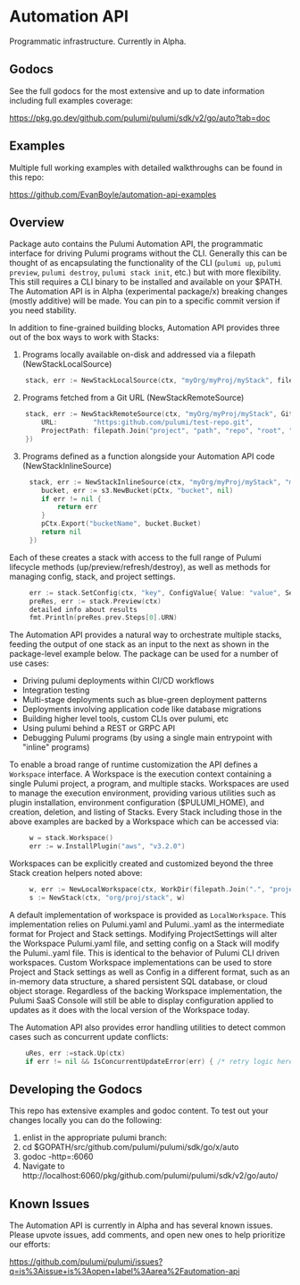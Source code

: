 # Automation API

Programmatic infrastructure. Currently in Alpha.

## Godocs
See the full godocs for the most extensive and up to date information including full examples coverage: 

https://pkg.go.dev/github.com/pulumi/pulumi/sdk/v2/go/auto?tab=doc

## Examples

Multiple full working examples with detailed walkthroughs can be found in this repo:

https://github.com/EvanBoyle/automation-api-examples


## Overview

Package auto contains the Pulumi Automation API, the programmatic interface for driving Pulumi programs
without the CLI.
Generally this can be thought of as encapsulating the functionality of the CLI (`pulumi up`, `pulumi preview`,
`pulumi destroy`, `pulumi stack init`, etc.) but with more flexibility. This still requires a
CLI binary to be installed and available on your $PATH. The Automation API is in Alpha (experimental package/x)
breaking changes (mostly additive) will be made. You can pin to a specific commit version if you need stability.

In addition to fine-grained building blocks, Automation API provides three out of the box ways to work with Stacks:

1. Programs locally available on-disk and addressed via a filepath (NewStackLocalSource)
```go
    stack, err := NewStackLocalSource(ctx, "myOrg/myProj/myStack", filepath.Join("..", "path", "to", "project"))
```
2. Programs fetched from a Git URL (NewStackRemoteSource)
```go
	stack, err := NewStackRemoteSource(ctx, "myOrg/myProj/myStack", GitRepo{
		URL:         "https:github.com/pulumi/test-repo.git",
		ProjectPath: filepath.Join("project", "path", "repo", "root", "relative"),
    })
```
3. Programs defined as a function alongside your Automation API code (NewStackInlineSource)
```go
	 stack, err := NewStackInlineSource(ctx, "myOrg/myProj/myStack", "myProj", func(pCtx *pulumi.Context) error {
		bucket, err := s3.NewBucket(pCtx, "bucket", nil)
		if err != nil {
			return err
		}
		pCtx.Export("bucketName", bucket.Bucket)
		return nil
     })
```

Each of these creates a stack with access to the full range of Pulumi lifecycle methods
(up/preview/refresh/destroy), as well as methods for managing config, stack, and project settings.

```go
	 err := stack.SetConfig(ctx, "key", ConfigValue{ Value: "value", Secret: true })
	 preRes, err := stack.Preview(ctx)
	 detailed info about results
     fmt.Println(preRes.prev.Steps[0].URN)
```

The Automation API provides a natural way to orchestrate multiple stacks,
feeding the output of one stack as an input to the next as shown in the package-level example below.
The package can be used for a number of use cases:

- Driving pulumi deployments within CI/CD workflows
- Integration testing
- Multi-stage deployments such as blue-green deployment patterns
- Deployments involving application code like database migrations
- Building higher level tools, custom CLIs over pulumi, etc
- Using pulumi behind a REST or GRPC API
- Debugging Pulumi programs (by using a single main entrypoint with "inline" programs)

To enable a broad range of runtime customization the API defines a `Workspace` interface.
A Workspace is the execution context containing a single Pulumi project, a program, and multiple stacks.
Workspaces are used to manage the execution environment, providing various utilities such as plugin
installation, environment configuration ($PULUMI_HOME), and creation, deletion, and listing of Stacks.
Every Stack including those in the above examples are backed by a Workspace which can be accessed via:
```go
	 w = stack.Workspace()
     err := w.InstallPlugin("aws", "v3.2.0")
```
Workspaces can be explicitly created and customized beyond the three Stack creation helpers noted above:
```go
	 w, err := NewLocalWorkspace(ctx, WorkDir(filepath.Join(".", "project", "path"), PulumiHome("~/.pulumi"))
     s := NewStack(ctx, "org/proj/stack", w)
```
A default implementation of workspace is provided as `LocalWorkspace`. This implementation relies on Pulumi.yaml
and Pulumi.<stack>.yaml as the intermediate format for Project and Stack settings. Modifying ProjectSettings will
alter the Workspace Pulumi.yaml file, and setting config on a Stack will modify the Pulumi.<stack>.yaml file.
This is identical to the behavior of Pulumi CLI driven workspaces. Custom Workspace
implementations can be used to store Project and Stack settings as well as Config in a different format,
such as an in-memory data structure, a shared persistent SQL database, or cloud object storage. Regardless of
the backing Workspace implementation, the Pulumi SaaS Console will still be able to display configuration
applied to updates as it does with the local version of the Workspace today.

The Automation API also provides error handling utilities to detect common cases such as concurrent update
conflicts:

```go
	uRes, err :=stack.Up(ctx)
	if err != nil && IsConcurrentUpdateError(err) { /* retry logic here */ }
```

## Developing the Godocs
This repo has extensive examples and godoc content. To test out your changes locally you can do the following:

1. enlist in the appropriate pulumi branch:
2. cd $GOPATH/src/github.com/pulumi/pulumi/sdk/go/x/auto
3. godoc -http=:6060
4. Navigate to http://localhost:6060/pkg/github.com/pulumi/pulumi/sdk/v2/go/auto/

## Known Issues

The Automation API is currently in Alpha and has several known issues. Please upvote issues,
add comments, and open new ones to help prioritize our efforts:

https://github.com/pulumi/pulumi/issues?q=is%3Aissue+is%3Aopen+label%3Aarea%2Fautomation-api